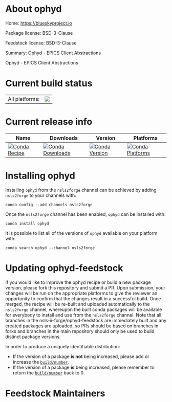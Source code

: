 About ophyd
===========

Home: https://blueskyproject.io

Package license: BSD-3-Clause

Feedstock license: BSD-3-Clause

Summary: Ophyd - EPICS Client Abstractions

Ophyd - EPICS Client Abstractions

Current build status
====================


<table><tr><td>All platforms:</td>
    <td>
      <a href="https://dev.azure.com/nsls2forge/nsls2forge/_build/latest?definitionId=6&branchName=master">
        <img src="https://dev.azure.com/nsls2forge/nsls2forge/_apis/build/status/ophyd-feedstock?branchName=master">
      </a>
    </td>
  </tr>
</table>

Current release info
====================

| Name | Downloads | Version | Platforms |
| --- | --- | --- | --- |
| [![Conda Recipe](https://img.shields.io/badge/recipe-ophyd-green.svg)](https://anaconda.org/nsls2forge/ophyd) | [![Conda Downloads](https://img.shields.io/conda/dn/nsls2forge/ophyd.svg)](https://anaconda.org/nsls2forge/ophyd) | [![Conda Version](https://img.shields.io/conda/vn/nsls2forge/ophyd.svg)](https://anaconda.org/nsls2forge/ophyd) | [![Conda Platforms](https://img.shields.io/conda/pn/nsls2forge/ophyd.svg)](https://anaconda.org/nsls2forge/ophyd) |

Installing ophyd
================

Installing `ophyd` from the `nsls2forge` channel can be achieved by adding `nsls2forge` to your channels with:

```
conda config --add channels nsls2forge
```

Once the `nsls2forge` channel has been enabled, `ophyd` can be installed with:

```
conda install ophyd
```

It is possible to list all of the versions of `ophyd` available on your platform with:

```
conda search ophyd --channel nsls2forge
```




Updating ophyd-feedstock
========================

If you would like to improve the ophyd recipe or build a new
package version, please fork this repository and submit a PR. Upon submission,
your changes will be run on the appropriate platforms to give the reviewer an
opportunity to confirm that the changes result in a successful build. Once
merged, the recipe will be re-built and uploaded automatically to the
`nsls2forge` channel, whereupon the built conda packages will be available for
everybody to install and use from the `nsls2forge` channel.
Note that all branches in the nsls-ii-forge/ophyd-feedstock are
immediately built and any created packages are uploaded, so PRs should be based
on branches in forks and branches in the main repository should only be used to
build distinct package versions.

In order to produce a uniquely identifiable distribution:
 * If the version of a package **is not** being increased, please add or increase
   the [``build/number``](https://conda.io/docs/user-guide/tasks/build-packages/define-metadata.html#build-number-and-string).
 * If the version of a package **is** being increased, please remember to return
   the [``build/number``](https://conda.io/docs/user-guide/tasks/build-packages/define-metadata.html#build-number-and-string)
   back to 0.

Feedstock Maintainers
=====================


